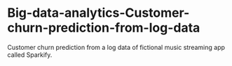 # Big-data-analytics-Customer-churn-prediction-from-log-data
Customer churn prediction from a log data of fictional music streaming app called Sparkify. 
